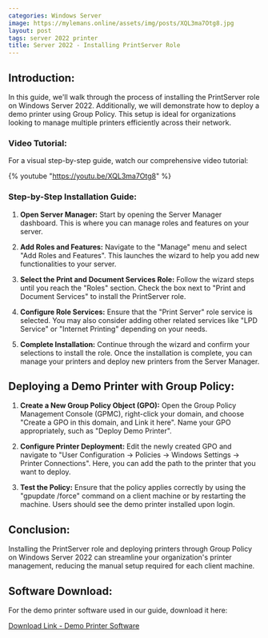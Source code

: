 ```yaml
---
categories: Windows Server
image: https://mylemans.online/assets/img/posts/XQL3ma7Otg8.jpg
layout: post
tags: server 2022 printer
title: Server 2022 - Installing PrintServer Role
---
```


## Introduction:

In this guide, we'll walk through the process of installing the PrintServer role on Windows Server 2022. Additionally, we will demonstrate how to deploy a demo printer using Group Policy. This setup is ideal for organizations looking to manage multiple printers efficiently across their network.


### Video Tutorial:

For a visual step-by-step guide, watch our comprehensive video tutorial:

{% youtube "https://youtu.be/XQL3ma7Otg8" %}


### Step-by-Step Installation Guide:

1) **Open Server Manager:** Start by opening the Server Manager dashboard. This is where you can manage roles and features on your server.

2) **Add Roles and Features:** Navigate to the "Manage" menu and select "Add Roles and Features". This launches the wizard to help you add new functionalities to your server.

3) **Select the Print and Document Services Role:** Follow the wizard steps until you reach the "Roles" section. Check the box next to "Print and Document Services" to install the PrintServer role.

4) **Configure Role Services:** Ensure that the "Print Server" role service is selected. You may also consider adding other related services like "LPD Service" or "Internet Printing" depending on your needs.

5) **Complete Installation:** Continue through the wizard and confirm your selections to install the role. Once the installation is complete, you can manage your printers and deploy new printers from the Server Manager.


## Deploying a Demo Printer with Group Policy:

1) **Create a New Group Policy Object (GPO):** Open the Group Policy Management Console (GPMC), right-click your domain, and choose "Create a GPO in this domain, and Link it here". Name your GPO appropriately, such as "Deploy Demo Printer".

2) **Configure Printer Deployment:** Edit the newly created GPO and navigate to "User Configuration -> Policies -> Windows Settings -> Printer Connections". Here, you can add the path to the printer that you want to deploy.

3) **Test the Policy:** Ensure that the policy applies correctly by using the "gpupdate /force" command on a client machine or by restarting the machine. Users should see the demo printer installed upon login.


## Conclusion:

Installing the PrintServer role and deploying printers through Group Policy on Windows Server 2022 can streamline your organization's printer management, reducing the manual setup required for each client machine.


## Software Download:

For the demo printer software used in our guide, download it here:

[Download Link - Demo Printer Software](https://www.colorpilot.com/emfprinter_versions.html)